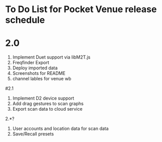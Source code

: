 # To Do List for Pocket Venue release schedule

# 2.0 
1. Implement Duet support via libM2T.js
2. Freqfinder Export
3. Deploy imported data
4. Screenshots for README
6. channel lables for venue wb



#2.1
1. Implement D2 device support
2. Add drag gestures to scan graphs
3. Export scan data to cloud service


2.*?
1. User accounts and location data for scan data
2. Save/Recall presets